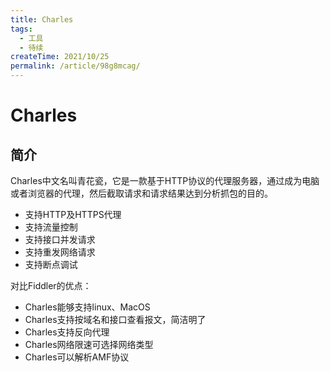 ```yaml
---
title: Charles
tags:
  - 工具
  - 待续
createTime: 2021/10/25
permalink: /article/98g8mcag/
---
```

# Charles



## 简介



Charles中文名叫青花瓷，它是一款基于HTTP协议的代理服务器，通过成为电脑或者浏览器的代理，然后截取请求和请求结果达到分析抓包的目的。



- 支持HTTP及HTTPS代理
- 支持流量控制
- 支持接口并发请求
- 支持重发网络请求
- 支持断点调试



对比Fiddler的优点：

- Charles能够支持linux、MacOS
- Charles支持按域名和接口查看报文，简洁明了
- Charles支持反向代理
- Charles网络限速可选择网络类型
- Charles可以解析AMF协议



